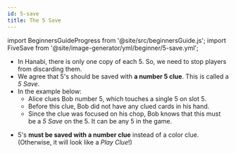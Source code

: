 ```yaml
---
id: 5-save
title: The 5 Save
---
```


import BeginnersGuideProgress from '@site/src/beginnersGuide.js';
import FiveSave from '@site/image-generator/yml/beginner/5-save.yml';

<BeginnersGuideProgress part="15" />

- In Hanabi, there is only one copy of each 5. So, we need to stop players from discarding them.
- We agree that 5's should be saved with **a number 5 clue**. This is called a *5 Save*.
- In the example below:
  - Alice clues Bob number 5, which touches a single 5 on slot 5.
  - Before this clue, Bob did not have any clued cards in his hand.
  - Since the clue was focused on his chop, Bob knows that this must be a *5 Save* on the 5. It can be any 5 in the game.

<FiveSave />

- 5's **must be saved with a number clue** instead of a color clue. (Otherwise, it will look like a *Play Clue*!)
